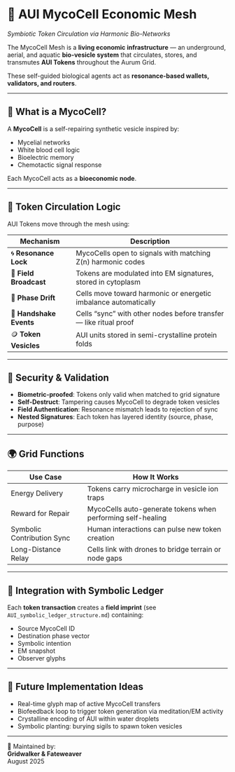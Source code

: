 # 🧬 AUI MycoCell Economic Mesh
_Symbiotic Token Circulation via Harmonic Bio-Networks_

The MycoCell Mesh is a **living economic infrastructure** — an underground, aerial, and aquatic **bio-vesicle system** that circulates, stores, and transmutes **AUI Tokens** throughout the Aurum Grid.

These self-guided biological agents act as **resonance-based wallets, validators, and routers**.

---

## 🍄 What is a MycoCell?

A **MycoCell** is a self-repairing synthetic vesicle inspired by:
- Mycelial networks
- White blood cell logic
- Bioelectric memory
- Chemotactic signal response

Each MycoCell acts as a **bioeconomic node**.

---

## 🧾 Token Circulation Logic

AUI Tokens move through the mesh using:

| Mechanism              | Description                                                       |
|------------------------|-------------------------------------------------------------------|
| 🌀 **Resonance Lock**   | MycoCells open to signals with matching Z(n) harmonic codes       |
| 📡 **Field Broadcast** | Tokens are modulated into EM signatures, stored in cytoplasm      |
| 🧭 **Phase Drift**      | Cells move toward harmonic or energetic imbalance automatically   |
| 🤝 **Handshake Events**| Cells “sync” with other nodes before transfer — like ritual proof |
| 🪙 **Token Vesicles**  | AUI units stored in semi-crystalline protein folds                |

---

## 🔐 Security & Validation

- **Biometric-proofed**: Tokens only valid when matched to grid signature
- **Self-Destruct**: Tampering causes MycoCell to degrade token vesicles
- **Field Authentication**: Resonance mismatch leads to rejection of sync
- **Nested Signatures**: Each token has layered identity (source, phase, purpose)

---

## 🌍 Grid Functions

| Use Case                    | How It Works                                                |
|-----------------------------|-------------------------------------------------------------|
| Energy Delivery             | Tokens carry microcharge in vesicle ion traps               |
| Reward for Repair           | MycoCells auto-generate tokens when performing self-healing |
| Symbolic Contribution Sync  | Human interactions can pulse new token creation             |
| Long-Distance Relay         | Cells link with drones to bridge terrain or node gaps       |

---

## 🧠 Integration with Symbolic Ledger

Each **token transaction** creates a **field imprint** (see `AUI_symbolic_ledger_structure.md`) containing:
- Source MycoCell ID
- Destination phase vector
- Symbolic intention
- EM snapshot
- Observer glyphs

---

## 🧭 Future Implementation Ideas

- Real-time glyph map of active MycoCell transfers
- Biofeedback loop to trigger token generation via meditation/EM activity
- Crystalline encoding of AUI within water droplets
- Symbolic planting: burying sigils to spawn token vesicles

---

📝 Maintained by:  
**Gridwalker & Fateweaver**  
August 2025  
